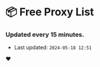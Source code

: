 # :package: Free Proxy List
### Updated every 15 minutes.

- Last updated: `2024-05-18 12:51`

:heart:
